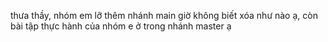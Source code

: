 thưa thầy, nhóm em lỡ thêm nhánh main giờ không biết xóa như nào ạ, còn bài tập thực hành của nhóm e ở trong nhánh master ạ
